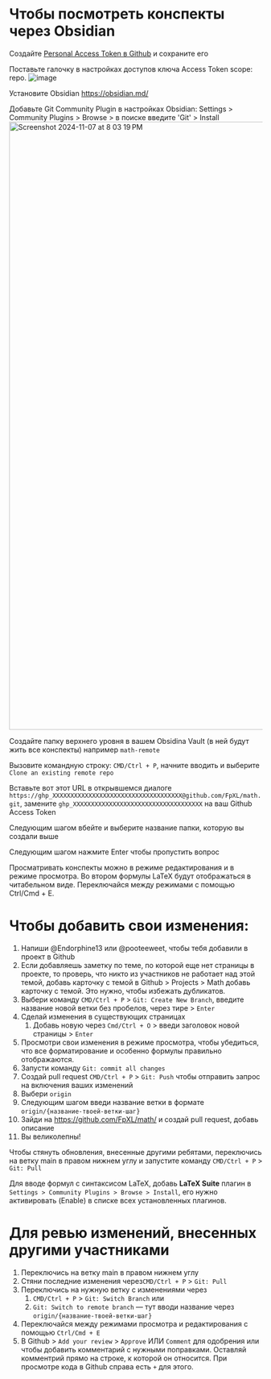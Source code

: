# Чтобы посмотреть конспекты через Obsidian

Создайте [Personal Access Token в Github](https://docs.github.com/en/authentication/keeping-your-account-and-data-secure/managing-your-personal-access-tokens#creating-a-personal-access-token-classic) и сохраните его  

Поставьте галочку в настройках доступов ключа Access Token scope: repo. 
![image](https://github.com/user-attachments/assets/2d44d03a-b3b5-4992-87e7-883c7c186b2f)

Установите Obsidian https://obsidian.md/

Добавьте Git Community Plugin в настройках Obsidian: Settings > Community Plugins > Browse > в поиске введите 'Git' > Install
<img width="1207" alt="Screenshot 2024-11-07 at 8 03 19 PM" src="https://github.com/user-attachments/assets/9a094bd6-8161-4805-9a37-d496f6453e62">

Создайте папку верхнего уровня в вашем Obsidina Vault (в ней будут жить все конспекты) например `math-remote`

Вызовите командную строку: `CMD/Ctrl + P`, начните вводить и выберите `Clone an existing remote repo`

Вставьте вот этот URL в открывшемся диалоге 
`https://ghp_XXXXXXXXXXXXXXXXXXXXXXXXXXXXXXXXXXXX@github.com/FpXL/math.git`, замените `ghp_XXXXXXXXXXXXXXXXXXXXXXXXXXXXXXXXXXXX` на ваш Github Access Token 

Следующим шагом вбейте и выберите название папки, которую вы создали выше

Следующим шагом нажмите Enter чтобы пропустить вопрос

Просматривать конспекты можно в режиме редактирования и в режиме просмотра. Во втором формулы LaTeX будут отображаться в читабельном виде. Переключайся между режимами с помощью Ctrl/Cmd + E. 


# Чтобы добавить свои изменения:
1. Напиши @Endorphine13 или @pooteeweet, чтобы тебя добавили в проект в Github
2. Если добавляешь заметку по теме, по которой еще нет страницы в проекте, то проверь, что никто из участников не работает над этой темой, добавь карточку с темой в Github > Projects > Math добавь карточку с темой. Это нужно, чтобы избежать дубликатов. 
3. Выбери команду `CMD/Ctrl + P` > `Git: Create New Branch`, введите название новой ветки без пробелов, через тире > `Enter`
4. Сделай изменения в существующих страницах 
	1. Добавь новую через `Cmd/Ctrl + O` > введи заголовок новой страницы > `Enter` 
5. Просмотри свои изменения в режиме просмотра, чтобы убедиться, что все форматирование и особенно формулы правильно отображаются.
6. Запусти команду  `Git: commit all changes`
7. Создай pull request `CMD/Ctrl + P` > `Git: Push` чтобы отправить запрос на включения ваших изменений
8. Выбери `origin`
9. Следующим шагом введи название ветки в формате `origin/{название-твоей-ветки-шаг}`
10. Зайди на https://github.com/FpXL/math/ и создай pull request, добавь описание 
11. Вы великолепны! 

Чтобы стянуть обновления, внесенные другими ребятами, переключись на ветку main в правом нижнем углу и запустите команду `CMD/Ctrl + P` > `Git: Pull`

Для вводе формул с синтаксисом LaTeX, добавь **LaTeX Suite** плагин в `Settings > Community Plugins > Browse > Install`, его нужно активировать (Enable) в списке всех установленных плагинов.


# Для ревью изменений, внесенных другими участниками 

1. Переключись на ветку main в правом нижнем углу 
2. Стяни последние изменения через`CMD/Ctrl + P` > `Git: Pull`
3. Переключись на нужную ветку c изменениями через 
	1. `CMD/Ctrl + P` > `Git: Switch Branch` или 
	2. `Git: Switch to remote branch` — тут вводи название через `origin/{название-твоей-ветки-шаг}`
4. Переключайся между режимами просмотра и редактирования с помощью `Ctrl/Cmd + E`
5. В Github > `Add your review` > `Approve` ИЛИ `Comment` для одобрения или чтобы добавить комментарий с нужными поправками. Оставляй комментрий прямо на строке, к которой он относится. При просмотре кода  в Github справа есть `+` для этого. 


